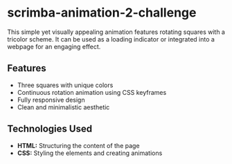 # scrimba-animation-2-challenge
This simple yet visually appealing animation features rotating squares with a tricolor scheme. It can be used as a loading indicator or integrated into a webpage for an engaging effect.
<h2>Features</h2>
<ul>
  <li>Three squares with unique colors</li>
  <li>Continuous rotation animation using CSS keyframes</li>
  <li>Fully responsive design</li>
  <li>Clean and minimalistic aesthetic</li>
</ul>
<h2>Technologies Used</h2>
<ul>
  <li><strong>HTML:</strong> Structuring the content of the page</li>
  <li><strong>CSS:</strong> Styling the elements and creating animations</li>
</ul>
